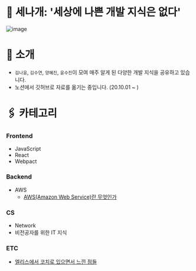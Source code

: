 # 🐶 세나개: '세상에 나쁜 개발 지식은 없다'

![image](https://user-images.githubusercontent.com/73899253/135612261-694acd8c-a77c-4b49-b7bc-9cc6eebf250e.png)

# 🥰 소개

- `김나윤`, `김수연`, `양혜진`, `윤수진`이 모여 매주 알게 된 다양한 개발 지식을 공유하고 있습니다.
- 노션에서 깃허브로 자료를 옮기는 중입니다. (20.10.01 ~ )

# 🖇️ 카테고리

### Frontend
- JavaScript
- React
- Webpact

### Backend
- AWS
  - [AWS(Amazon Web Service)란 무엇인가](https://pro-yomi.tistory.com/10)

### CS
- Network
- 비전공자를 위한 IT 지식

### ETC
- [엘리스에서 코치로 있으면서 느낀 점들](https://medium.com/@alveloper/what-i-feel-after-working-as-a-front-end-coach-599cf3fe4d36)
